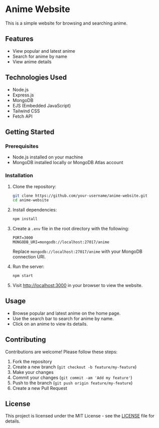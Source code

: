 

# Anime Website

This is a simple website for browsing and searching anime.

## Features

- View popular and latest anime
- Search for anime by name
- View anime details

## Technologies Used

- Node.js
- Express.js
- MongoDB
- EJS (Embedded JavaScript)
- Tailwind CSS
- Fetch API

## Getting Started

### Prerequisites

- Node.js installed on your machine
- MongoDB installed locally or MongoDB Atlas account

### Installation

1. Clone the repository:

   ```bash
   git clone https://github.com/your-username/anime-website.git
   cd anime-website
   ```

2. Install dependencies:

   ```bash
   npm install
   ```

3. Create a `.env` file in the root directory with the following:

   ```plaintext
   PORT=3000
   MONGODB_URI=mongodb://localhost:27017/anime
   ```

   Replace `mongodb://localhost:27017/anime` with your MongoDB connection URI.

4. Run the server:

   ```bash
   npm start
   ```

5. Visit [http://localhost:3000](http://localhost:3000) in your browser to view the website.

## Usage

- Browse popular and latest anime on the home page.
- Use the search bar to search for anime by name.
- Click on an anime to view its details.

## Contributing

Contributions are welcome! Please follow these steps:

1. Fork the repository
2. Create a new branch (`git checkout -b feature/my-feature`)
3. Make your changes
4. Commit your changes (`git commit -am 'Add my feature'`)
5. Push to the branch (`git push origin feature/my-feature`)
6. Create a new Pull Request

## License

This project is licensed under the MIT License - see the [LICENSE](LICENSE) file for details.
```
